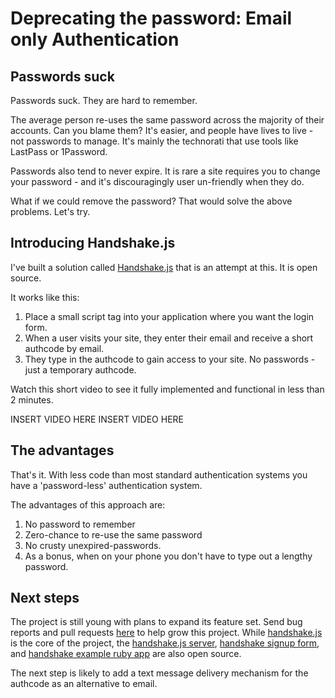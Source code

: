 # Deprecating the password: Email only Authentication

## Passwords suck

Passwords suck. They are hard to remember.

The average person re-uses the same password across the majority of their accounts. Can you blame them? It's easier, and people have lives to live - not passwords to manage. It's mainly the technorati that use tools like LastPass or 1Password.

Passwords also tend to never expire. It is rare a site requires you to change your password - and it's discouragingly user un-friendly when they do.

What if we could remove the password? That would solve the above problems. Let's try.

## Introducing Handshake.js

I've built a solution called [Handshake.js](https://github.com/scottmotte/handshake-js) that is an attempt at this. It is open source.

It works like this:

1. Place a small script tag into your application where you want the login form. 
2. When a user visits your site, they enter their email and receive a short authcode by email.
3. They type in the authcode to gain access to your site. No passwords - just a temporary authcode.

Watch this short video to see it fully implemented and functional in less than 2 minutes.

INSERT VIDEO HERE INSERT VIDEO HERE

## The advantages

That's it. With less code than most standard authentication systems you have a 'password-less' authentication system. 

The advantages of this approach are:
1. No password to remember
2. Zero-chance to re-use the same password
3. No crusty unexpired-passwords. 
4. As a bonus, when on your phone you don't have to type out a lengthy password.

## Next steps 

The project is still young with plans to expand its feature set. Send bug reports and pull requests [here](https://github.com/scottmotte/handshake-js/issues) to help grow this project. While [handshake.js](https://github.com/scottmotte/handshake-js) is the core of the project, the [handshake.js server](https://github.com/scottmotte/handshake), [handshake signup form](https://github.com/scottmotte/handshake-signup), and [handshake example ruby app](https://github.com/scottmotte/handshake-example-ruby) are also open source. 

The next step is likely to add a text message delivery mechanism for the authcode as an alternative to email.


